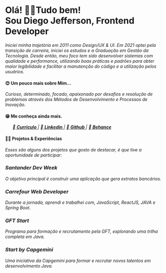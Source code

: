 <p dir="auto">
  <h1>Olá! 👋😁Tudo bem!  <br>
  Sou Diego Jefferson, Frontend Developer</h1>  
</p> 


<p dir="auto">
<em>
Iniciei minha trajetória em 2011 como Design/UX & UI. Em 2021 optei pela transição de carreira, iniciei os estudos e a Graduação em Gestão da Tecnologia.
Desde então, meu foco tem sido desenvolver sistemas com qualidade e performance, utilizando boas práticas e padrões para obter maior legibilidade e facilitar a     manutenção do código e a utilização pelos usuários.
</em>
</p>

<p dir="auto">
<h4>😊 Um pouco mais sobre Mim... </h4>
<em>
Curioso, determinado, focado, apaixonado por desafios e resolução de problemas através dos Métodos de Desenvolvimento e Processos de Inovação.
</em>
</p>

<p dir="auto">
<h4> 😁 Me conheça ainda mais. </h4> 
<ul dir="auto">
<em>
🔶<a href="https://github.com/Diegojfsr/Curriculo/blob/main/DiegoJfsr-Frontend%20Developer.pdf"> <strong>Curriculo</strong> </a></li> | 
🔶<a href="https://www.linkedin.com/in/diegojfsr/"> <strong>Linkedin</strong> </a>  | 
🔶<a href="https://github.com/Diegojfsr"> <strong>Github</strong> </a> | 
🔶<a href="https://www.behance.net/diegojfsr"> <strong>Behance</strong> </a>
</em>
</ul>
</p>

<p dir="auto">
<h4> 👨‍💻 Projetos & Experiências </h4> 
<em>
Esses são alguns dos projetos que gosto de destacar, é que tive a oportunidade de participar:
  
<h3>Santander Dev Week</h3>
O objetivo principal é construir uma aplicação que gera extratos bancários.

<h3>Carrefour Web Developer</h3>
Durante a jornada, aprendi e trabalhei com, JavaScript, ReactJS, JAVA e Spring Boot.

<h3>GFT Start</h3>
Programa para formação e recrutamento pela GFT, explorando uma trilha completa em Java.

<h3>Start by Capgemini</h3>
Uma iniciativa da Capgemini para formar e recrutar novos talentos em desenvolvimento Java.

</em>
</p>






<!--
<div>
<a href="https://github.com/Diegojfsr">
<img height="180em" src="https://github-readme-stats.vercel.app/api/top-langs/?username=Diegojfsr&layout=compact&langs_count=7&theme=dracula"/>
<img height="180em" src="https://github-readme-stats.vercel.app/api?username=Diegojfsr&show_icons=true&theme=dracula&include_all_commits=true&count_private=true"/>
</div>
-->



